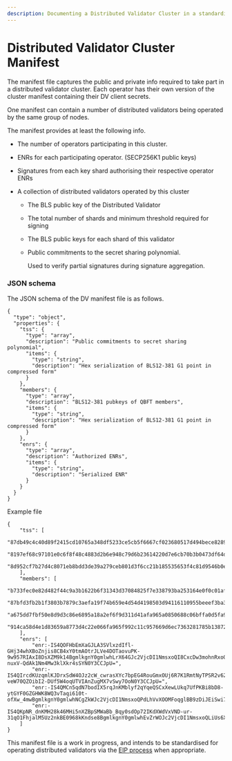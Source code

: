 ```yaml
---
description: Documenting a Distributed Validator Cluster in a standardised file format
---
```


# Distributed Validator Cluster Manifest

The manifest file captures the public and private info required to take part in a distributed validator cluster. Each operator has their own version of the cluster manifest containing their DV client secrets.

One manifest can contain a number of distributed validators being operated by the same group of nodes.

The manifest provides at least the following info.

- The number of operators participating in this cluster.
- ENRs for each participating operator. (SECP256K1 public keys)
- Signatures from each key shard authorising their respective operator ENRs
- A collection of distributed validators operated by this cluster

  - The BLS public key of the Distributed Validator
  - The total number of shards and minimum threshold required for signing
  - The BLS public keys for each shard of this validator
  - Public commitments to the secret sharing polynomial.

    Used to verify partial signatures during signature aggregation.

### JSON schema

The JSON schema of the DV manifest file is as follows.

```
{
  "type": "object",
  "properties": {
    "tss": {
      "type": "array",
      "description": "Public commitments to secret sharing polynomial",
      "items": {
        "type": "string",
        "description": "Hex serialization of BLS12-381 G1 point in compressed form"
      }
    },
    "members": {
      "type": "array",
      "description": "BLS12-381 pubkeys of QBFT members",
      "items": {
        "type": "string",
        "description": "Hex serialization of BLS12-381 G1 point in compressed form"
      }
    },
    "enrs": {
      "type": "array",
      "description": "Authorized ENRs",
      "items": {
        "type": "string",
        "description": "Serialized ENR"
      }
    }
  }
}
```

Example file

```
{
	"tss": [
		"87db49c4c40d89f2415cd10765a348df5233ce5cb5f6667cf023680517d494bece8289e047da2488c87bc84a22a3a229",
		"8197ef68c97101e0c6f8f48c4883d2b6e948c79d6b23614220d7e6cb70b3b0473df64d20bd68539365c531e179ee9639",
		"8d952cf7b27d4c8071eb8bdd3de39a279ceb801d3f6cc21b185535653f4c81d9546b0e3b5d010636abdb6291264c562b"
	],
	"members": [
		"b733fec0e82d482f44c9a3b1622b6f31343d37084825f7e338793ba253164e0f0c01af6bfb7ec8e3e93e5001fe0f6d4a",
		"87bfd3fb2b1f3803b7879c3aefa19f74b659e4d54d4198503d94116110955beeef3ba3ba9b279b1155932286499fb91c",
		"a675dd7fbf50e8d9d3c86e6895a18a2ef6f9d311d41afa965a0850688c06bffa0d5fa9495a49a26c1275ce16982796b7",
		"914ca58d4e1d83659a8773d4c22e066fa965f992c11c957669d6ec7363281785b138723e139df4f86829252cd0c1a0b4"
	],
	"enrs": [
		"enr:-IS4QOFHbEmXaGJLA3SVlxzdIfl-GHj34whXBoZnjis8CB4xY0tmAOtrJLVe4DOTaovuPK-9w957RIAxI8DsXZM9k14BgmlkgnY0gmlwhLrX64GJc2VjcDI1NmsxoQI8CxcDw3mohnRxoOkL-nuxV-QdAk1Nm4Mw3klXkr4sSYN0Y3CCJpU=",
		"enr:-IS4QIrcdKUzqmlKJDrxSdW4OJz2cW_cwrasXYc7bpEG4RouGmxOUj6R7K1RmtNyTPSR2v62nawk3b7QO8OwTJoD6w4BgmlkgnY0gmlwhMkEDBqJc2VjcDI1NmsxoQMmH-veW70QZOibI2-DUf5W4oqUTVIAnZugMX7vSwy7OoN0Y3CCJpU=",
		"enr:-IS4QMCn5qdN7bodIX5rqJnKMblyf2qYqeQSCxXewLUkq7UfPKBi8bD8-ytGYF0GZGHWK8WQ3vTaqi610t-ofXw_4mwBgmlkgnY0gmlwhNCgZkWJc2VjcDI1NmsxoQPdLhVvXOOMFoqglBB9zDiJEiSwi7MIMHjyKB4o6Fdv_IN0Y3CCJpU=",
		"enr:-IS4QKpNR_dnKMH28k46MHi5nXZBpSMWaBb_Bqy0sdOp72IKdXWdVxVND-ur-31qO1FhjalM5Uz2nkBE0968kKndse8BgmlkgnY0gmlwhEvZrWOJc2VjcDI1NmsxoQLiUs6XmW_0fVAhFYkQewDlLYvHrc3MOGCzy2tJQxBrBIN0Y3CCJpU="
	]
}
```

This manifest file is a work in progress, and intends to be standardised for operating distributed validators via the [EIP process](../dvk/distributed-validator-keys.md#standardising-the-format-of-dvks) when appropriate.
